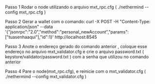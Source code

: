 Passo 1
Rodar o node utilizando o arquivo mxt_rpc.cfg ( ./nethermind --config mxt_rpc.cfg )

Passo 2
Gerar a wallet com o comando:
curl -X POST   -H "Content-Type: application/json"   --data '{"jsonrpc":"2.0","method":"personal_newAccount","params":["tuasenhaaqui"],"id":1}'   http://localhost:8545

Passo 3
Anote o endereço gerado do comando anterior , coloque esse endereço no arquivo mxt_validator.cfg e crie o arquivo password.txt ( keystore/validator/password.txt ) com a senha que utilizou no comando anterior

Passo 4
Pare o node(mxt_rpc.cfg), e reinicie com o mxt_validator.cfg ( ./nethermind --config mxt_validator.cfg )

